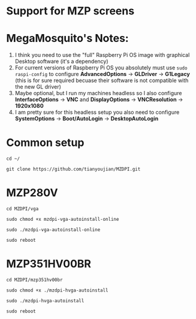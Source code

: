 # Support for MZP screens

# MegaMosquito's Notes:
1. I think you need to use the "full" Raspberry Pi OS image with graphical Desktop software (it's a dependency)
2. For current versions of Raspberry Pi OS you absolutely must use `sudo raspi-config` to configure **AdvancedOptions** -> **GLDriver** -> **G1Legacy** (this is for sure required becuase their software is not compatible with the new GL driver)
3. Maybe optional, but I run my machines headless so I also configure **InterfaceOptions** -> **VNC** and **DisplayOptions** -> **VNCResolution** -> **1920x1080**
4. I am pretty sure for this headless setup you also need to configure **SystemOptions** -> **Boot/AutoLogin** -> **DesktopAutoLogin**

# Common setup

    cd ~/

    git clone https://github.com/tianyoujian/MZDPI.git
    
# MZP280V
    cd MZDPI/vga

    sudo chmod +x mzdpi-vga-autoinstall-online

    sudo ./mzdpi-vga-autoinstall-online

    sudo reboot

# MZP351HV00BR
    cd MZDPI/mzp351hv00br

    sudo chmod +x ./mzdpi-hvga-autoinstall

    sudo ./mzdpi-hvga-autoinstall

    sudo reboot
